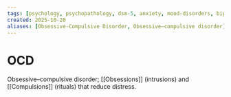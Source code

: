 ```yaml
---
tags: [psychology, psychopathology, dsm-5, anxiety, mood-disorders, bipolar, eating-disorders, personality-disorders, dissociation, schizophrenia, psychotherapy, cbt, medication, ect]
created: 2025-10-20
aliases: [Obsessive-Compulsive Disorder, Obsessive–compulsive disorder]
---
```

# OCD

Obsessive–compulsive disorder; [[Obsessions]] (intrusions) and [[Compulsions]] (rituals) that reduce distress.
